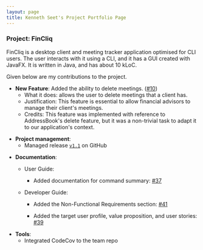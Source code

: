 ```yaml
---
layout: page
title: Kenneth Seet's Project Portfolio Page
---
```


### Project: FinCliq

FinCliq is a desktop client and meeting tracker application optimised for CLI users.
The user interacts with it using a CLI, and it has a GUI created with JavaFX. It is written in Java, and has about 10 kLoC.

Given below are my contributions to the project.

* **New Feature**: Added the ability to delete meetings. ([\#10](https://github.com/AY2324S2-CS2103-F08-1/tp/issues/10))
    * What it does: allows the user to delete meetings that a client has.
    * Justification: This feature is essential to allow financial advisors to manage their client's meetings.
    * Credits: This feature was implemented with reference to AddressBook's delete feature, but
      it was a non-trivial task to adapt it to our application's context.


[//]: # (* **Code contributed**: [RepoSense link]&#40;&#41;)

* **Project management**:
    * Managed release [`v1.1`](https://github.com/AY2324S2-CS2103-F08-1/tp/milestone/1) on GitHub

[//]: # (* **Enhancements to existing features**:)

[//]: # (    * Updated the GUI color scheme &#40;Pull requests [\#33]&#40;&#41;, [\#34]&#40;&#41;&#41;)

[//]: # (    * Wrote additional tests for existing features to increase coverage from 88% to 92% &#40;Pull requests [\#36]&#40;&#41;, [\#38]&#40;&#41;&#41;)

* **Documentation**:

    * User Guide:

        * Added documentation for command summary: [\#37](https://github.com/AY2324S2-CS2103-F08-1/tp/issues/37)

    * Developer Guide:

        * Added the Non-Functional Requirements section: [\#41](https://github.com/AY2324S2-CS2103-F08-1/tp/issues/41)

        * Added the target user profile, value proposition, and user stories: [\#39](https://github.com/AY2324S2-CS2103-F08-1/tp/issues/39)

[//]: # (* **Community**:)

[//]: # (    * PRs reviewed &#40;with non-trivial review comments&#41;: [\#12]&#40;&#41;, [\#32]&#40;&#41;, [\#19]&#40;&#41;, [\#42]&#40;&#41;)

[//]: # (    * Contributed to forum discussions &#40;examples: [1]&#40;&#41;, [2]&#40;&#41;, [3]&#40;&#41;, [4]&#40;&#41;&#41;)

[//]: # (    * Reported bugs and suggestions for other teams in the class &#40;examples: [1]&#40;&#41;, [2]&#40;&#41;, [3]&#40;&#41;&#41;)

[//]: # (    * Some parts of the history feature I added was adopted by several other class mates &#40;[1]&#40;&#41;, [2]&#40;&#41;&#41;)

* **Tools**:
    * Integrated CodeCov to the team repo
